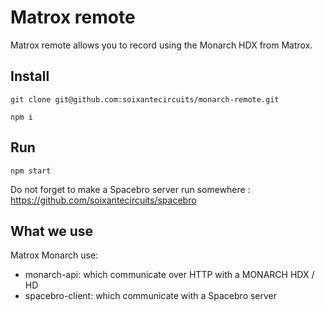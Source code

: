 # Matrox remote

Matrox remote allows you to record using the Monarch HDX from Matrox.

## Install

`git clone git@github.com:soixantecircuits/monarch-remote.git`

`npm i`

## Run

`npm start`

Do not forget to make a Spacebro server run somewhere : https://github.com/soixantecircuits/spacebro

## What we use 

Matrox Monarch use:

- monarch-api: which communicate over HTTP with a MONARCH HDX / HD
- spacebro-client: which communicate with a Spacebro server
